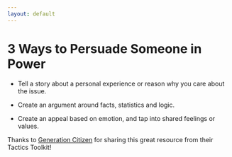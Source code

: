 ```yaml
---
layout: default
---
```


3 Ways to Persuade Someone in Power
=================

* Tell a story about a personal experience or reason why you care about the issue.

* Create an argument around facts, statistics and logic.

* Create an appeal based on emotion, and tap into shared feelings or values.

Thanks to [Generation Citizen](https://generationcitizen.org) for sharing this great resource from their Tactics Toolkit!
